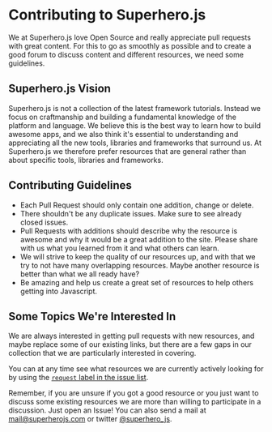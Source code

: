 Contributing to Superhero.js
===

We at Superhero.js love Open Source and really appreciate pull requests with
great content. For this to go as smoothly as possible and to create a good
forum to discuss content and different resources, we need some guidelines.

## Superhero.js Vision

Superhero.js is not a collection of the latest framework tutorials. Instead we
focus on craftmanship and building a fundamental knowledge of the platform and
language. We believe this is the best way to learn how to build awesome apps,
and we also think it's essential to understanding and appreciating all the new
tools, libraries and frameworks that surround us. At Superhero.js we therefore
prefer resources that are general rather than about specific tools, libraries
and frameworks.

## Contributing Guidelines

* Each Pull Request should only contain one addition, change or delete.
* There shouldn't be any duplicate issues. Make sure to see already closed issues.
* Pull Requests with additions should describe why the resource is awesome and
  why it would be a great addition to the site. Please share with us what
  you learned from it and what others can learn.
* We will strive to keep the quality of our resources up, and with that we try
  to not have many overlapping resources. Maybe another resource is better than
  what we all ready have?
* Be amazing and help us create a great set of resources to help others getting
  into Javascript.


## Some Topics We're Interested In

We are always interested in getting pull requests with new resources, and maybe
replace some of our existing links, but there are a few gaps in our collection
that we are particularly interested in covering.

You can at any time see what resources we are currently actively looking for
by using the [`request` label in the issue list](https://github.com/superherojs/superherojs/labels/request).

Remember, if you are unsure if you got a good resource or you just want to discuss
some existing resources we are more than willing to participate in a discussion.
Just open an Issue! You can also send a mail at
[mail@superherojs.com](mailto:mail@superherojs.com) or twitter
[@superhero_js](https://twitter.com/superhero_js/).
